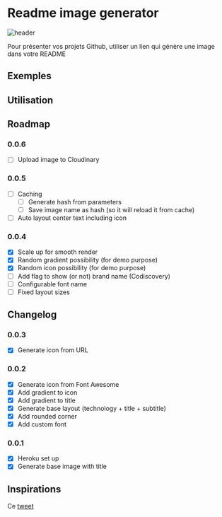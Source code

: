 # Readme image generator

![header](https://codiscovery-readme-header.herokuapp.com/api/actions/generate-image?titleColor=random&iconName=random&title=README%20Header%20Image&subtitleLine1=This%20image%20will%20be%20regenerated%20on%20every%20refresh.%20Try%20it%20!&subtitleLine2=Cette%20image%20sera%20regénérée%20à%20chaque%20chargement.%20Essaye%20!&technologies=Fastify,Canvas)

Pour présenter vos projets Github, utiliser un lien qui génère une image dans votre README

## Exemples

## Utilisation

## Roadmap

### 0.0.6

- [ ] Upload image to Cloudinary

### 0.0.5

- [ ] Caching
  - [ ] Generate hash from parameters
  - [ ] Save image name as hash (so it will reload it from cache)
- [ ] Auto layout center text including icon

### 0.0.4

- [x] Scale up for smooth render
- [x] Random gradient possibility (for demo purpose)
- [x] Random icon possibility (for demo purpose)
- [ ] Add flag to show (or not) brand name (Codiscovery)
- [ ] Configurable font name
- [ ] Fixed layout sizes

## Changelog

### 0.0.3

- [x] Generate icon from URL

### 0.0.2

- [x] Generate icon from Font Awesome
- [x] Add gradient to icon
- [x] Add gradient to title
- [x] Generate base layout (technology + title + subtitle)
- [x] Add rounded corner
- [x] Add custom font

### 0.0.1

- [x] Heroku set up
- [x] Generate base image with title

## Inspirations

Ce [tweet](https://twitter.com/ospfranco/status/1516658032784166912)
